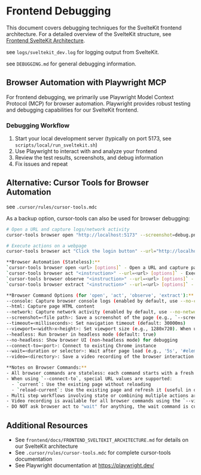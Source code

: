 # Frontend Debugging

This document covers debugging techniques for the SvelteKit frontend architecture. For a detailed overview of the SvelteKit structure, see [Frontend SvelteKit Architecture](./FRONTEND_SVELTEKIT_ARCHITECTURE.md).

see `logs/sveltekit_dev.log` for logging output from SvelteKit.

see `DEBUGGING.md` for general debugging information.

## Browser Automation with Playwright MCP

For frontend debugging, we primarily use Playwright Model Context Protocol (MCP) for browser automation. Playwright provides robust testing and debugging capabilities for our SvelteKit frontend.


### Debugging Workflow

1. Start your local development server (typically on port 5173, see `scripts/local/run_sveltekit.sh`)
2. Use Playwright to interact with and analyze your frontend
3. Review the test results, screenshots, and debug information
4. Fix issues and repeat

## Alternative: Cursor Tools for Browser Automation

see `.cursor/rules/cursor-tools.mdc`

As a backup option, cursor-tools can also be used for browser debugging:

```bash
# Open a URL and capture logs/network activity
cursor-tools browser open "http://localhost:5173" --screenshot=debug.png

# Execute actions on a webpage
cursor-tools browser act "Click the login button" --url="http://localhost:5173"

**Browser Automation (Stateless):**
`cursor-tools browser open <url> [options]` - Open a URL and capture page content, console logs, and network activity (e.g., `cursor-tools browser open "https://example.com" --html`)
`cursor-tools browser act "<instruction>" --url=<url> [options]` - Execute actions on a webpage using natural language instructions (e.g., `cursor-tools browser act "Click Login" --url=https://example.com`)
`cursor-tools browser observe "<instruction>" --url=<url> [options]` - Observe interactive elements on a webpage and suggest possible actions (e.g., `cursor-tools browser observe "interactive elements" --url=https://example.com`)
`cursor-tools browser extract "<instruction>" --url=<url> [options]` - Extract data from a webpage based on natural language instructions (e.g., `cursor-tools browser extract "product names" --url=https://example.com/products`)

**Browser Command Options (for 'open', 'act', 'observe', 'extract'):**
--console: Capture browser console logs (enabled by default, use --no-console to disable)
--html: Capture page HTML content
--network: Capture network activity (enabled by default, use --no-network to disable)
--screenshot=<file path>: Save a screenshot of the page (e.g., `--screenshot=screenshots/example.png` to save in the `screenshots/` directory)
--timeout=<milliseconds>: Set navigation timeout (default: 30000ms)
--viewport=<width>x<height>: Set viewport size (e.g., 1280x720). When using --connect-to, viewport is only changed if this option is explicitly provided
--headless: Run browser in headless mode (default: true)
--no-headless: Show browser UI (non-headless mode) for debugging
--connect-to=<port>: Connect to existing Chrome instance
--wait=<duration or selector>: Wait after page load (e.g., '5s', '#element-id', 'selector:.my-class')
--video=<directory>: Save a video recording of the browser interaction to the specified directory (1280x720 resolution). Not available when using --connect-to

**Notes on Browser Commands:**
- All browser commands are stateless: each command starts with a fresh browser instance and closes it when done.
- When using `--connect-to`, special URL values are supported:
  - `current`: Use the existing page without reloading
  - `reload-current`: Use the existing page and refresh it (useful in development)
- Multi step workflows involving state or combining multiple actions are supported in the `act` command using the pipe (|) separator (e.g., `cursor-tools browser act "Click Login | Type 'user@example.com' into email | Click Submit" --url=https://example.com`)
- Video recording is available for all browser commands using the `--video=<directory>` option. This will save a video of the entire browser interaction at 1280x720 resolution. The video file will be saved in the specified directory with a timestamp.
- DO NOT ask browser act to "wait" for anything, the wait command is currently disabled in Stagehand.
```

## Additional Resources

- See `frontend/docs/FRONTEND_SVELTEKIT_ARCHITECTURE.md` for details on our SvelteKit architecture
- See `.cursor/rules/cursor-tools.mdc` for complete cursor-tools documentation
- See Playwright documentation at https://playwright.dev/
